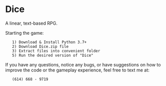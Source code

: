 # Dice
A linear, text-based RPG.

Starting the game:

       1) Download & Install Python 3.7+
       2) Download Dice.zip file
       3) Extract files into convenient folder
       5) Run the desired version of "Dice"
       
If you have any questions, notice any bugs, or have suggestions on how to improve the code or the gameplay experience, feel free to text me at:

       (614) 668 - 9719
